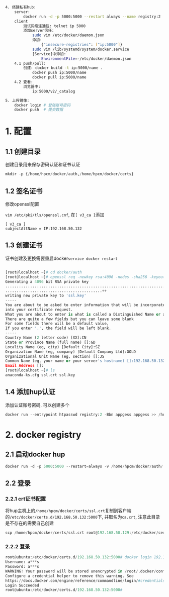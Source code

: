 ```bash
4. 搭建私有hub:
    server:
        docker run -d -p 5000:5000 --restart always --name registry:2
    client
        测试网络连通性: telnet ip 5000
        添加server信任:
            sudo vim /etc/docker/daemon.json
            添加:
                {"insecure-registries": ["ip:5000"]}
            sudo vim /lib/systemd/system/docker.service
            [Service]中添加:
                EnvironmentFile=-/etc/docker/daemon.json
    4.1 push/pull:
        创建: docker build -t ip:5000/name .
            docker push ip:5000/name
            docker pull ip:5000/name
    4.2 查看:
        浏览器中:
            ip:5000/v2/_catalog

5. 上传镜像:
    docker login # 登陆账号密码
    docker push  # 提交数据
```





# 1. 配置

## 1.1 创建目录

创建目录用来保存密码认证和证书认证

```python
mkdir -p {/home/hpcm/docker/auth,/home/hpcm/docker/certs}
```

## 1.2 签名证书

修改openssl配置

`vim /etc/pki/tls/openssl.cnf`, 在`[ v3_ca ]`添加

```shell
[ v3_ca ]
subjectAltName = IP:192.168.50.132
```

## 1.3 创建证书

证书创建及更换需要重启docker`service docker restart`

```python

[root@localhost ~]# cd docker/auth
[root@localhost ~]# openssl req -newkey rsa:4096 -nodes -sha256 -keyout ssl.key -x509 -days 365 -out ssl.crt
Generating a 4096 bit RSA private key
...........................................................................................++
...........................................++
writing new private key to 'ssl.key'
-----
You are about to be asked to enter information that will be incorporated
into your certificate request.
What you are about to enter is what is called a Distinguished Name or a DN.
There are quite a few fields but you can leave some blank
For some fields there will be a default value,
If you enter '.', the field will be left blank.
-----
Country Name (2 letter code) [XX]:CN
State or Province Name (full name) []:GD
Locality Name (eg, city) [Default City]:SZ
Organization Name (eg, company) [Default Company Ltd]:GOLD
Organizational Unit Name (eg, section) []:JS
Common Name (eg, your name or your server's hostname) []:192.168.50.132:5000
Email Address []:
[root@localhost ~]# ls
anaconda-ks.cfg ssl.crt ssl.key

```

## 1.4 添加hup认证

添加认证账号密码, 可以创建多个

```python
docker run --entrypoint htpasswd registry:2 -Bbn appgess appgess >> /home/hpcm/docker/auth/htpasswd
```

 

# 2. docker registry

## 2.1 启动docker hup

```python
docker run -d -p 5000:5000 --restart=always -v /home/hpcm/docker/auth/:/auth/ -e "REGISTRY_AUTH=htpasswd" -e "REGISTRY_AUTH_HTPASSWD_REALM=Registry Realm" -e REGISTRY_AUTH_HTPASSWD_PATH=/auth/htpasswd -e REGISTRY_HTTP_TLS_CERTIFICATE=/certs/ssl.crt -e REGISTRY_HTTP_TLS_KEY=/certs/ssl.key -v /home/hpcm/docker/certs:/certs/ --name dockerhup registry:2
```

## 2.2 登录

### 2.2.1 crt证书配置

将hup主机上的`/home/hpcm/docker/certs/ssl.crt`复制到客户端的`/etc/docker/certs.d/192.168.50.132:5000`下, 并取名为`ca.crt`, 注意此目录是不存在的需要自己创建

```python
scp /home/hpcm/docker/certs/ssl.crt root@192.168.50.129:/etc/docker/certs.d/192.168.50.132:5000
```

### 2.2.2 登录

```python
root@ubuntu:/etc/docker/certs.d/192.168.50.132:5000# docker login 192.168.50.132:5000
Username: a***s
Password: a***s
WARNING! Your password will be stored unencrypted in /root/.docker/config.json.
Configure a credential helper to remove this warning. See
https://docs.docker.com/engine/reference/commandline/login/#credentials-store
Login Succeeded
root@ubuntu:/etc/docker/certs.d/192.168.50.132:5000# 
```